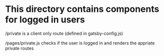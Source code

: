 # This directory contains components for logged in users

/private is a client only route (defined in gatsby-config.js)

/pages/private.js checks if the user is logged in and renders the appriate private routes
